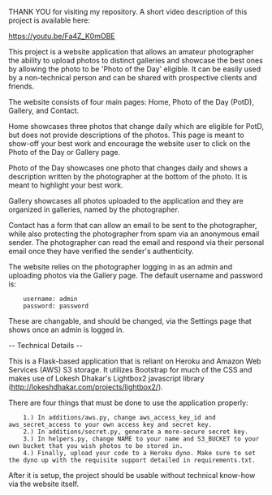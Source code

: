 THANK YOU for visiting my repository. A short video description of this project is available here:

https://youtu.be/Fa4Z_K0mOBE

This project is a website application that allows an amateur photographer the ability to upload photos to distinct galleries and showcase the best ones by allowing the photo to be 'Photo of the Day' eligible. It can be easily used by a non-technical person and can be shared with prospective clients and friends.

The website consists of four main pages: Home, Photo of the Day (PotD), Gallery, and Contact. 

Home showcases three photos that change daily which are eligible for PotD, but does not provide descriptions of the photos. This page is meant to show-off your best work and encourage the website user to click on the Photo of the Day or Gallery page. 

Photo of the Day showcases one photo that changes daily and shows a description written by the photographer at the bottom of the photo. It is meant to highlight your best work.

Gallery showcases all photos uploaded to the application and they are organized in galleries, named by the photographer.

Contact has a form that can allow an email to be sent to the photographer, while also protecting the photographer from spam via an anonymous email sender. The photographer can read the email and respond via their personal email once they have verified the sender's authenticity.

The website relies on the photographer logging in as an admin and uploading photos via the Gallery page. The default username and password is:

        username: admin
        password: password

These are changable, and should be changed, via the Settings page that shows once an admin is logged in.



-- Technical Details --

This is a Flask-based application that is reliant on Heroku and Amazon Web Services (AWS) S3 storage. It utilizes Bootstrap for much of the CSS and makes use of Lokesh Dhakar's Lightbox2 javascript library (http://lokeshdhakar.com/projects/lightbox2/).

There are four things that must be done to use the application properly:

        1.) In additions/aws.py, change aws_access_key_id and aws_secret_access to your own access key and secret key.
        2.) In additions/secret.py, generate a more-secure secret key.
        3.) In helpers.py, change NAME to your name and S3_BUCKET to your own bucket that you wish photos to be stored in.
        4.) Finally, upload your code to a Heroku dyno. Make sure to set the dyno up with the requisite support detailed in requirements.txt.

After it is setup, the project should be usable without technical know-how via the website itself.